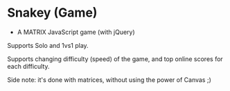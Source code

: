 # Snakey (Game)

* A MATRIX JavaScript game (with jQuery)

Supports Solo and 1vs1 play.

Supports changing difficulty (speed) of the game, and top online scores for each difficulty.

Side note: it's done with matrices, without using the power of Canvas ;)
